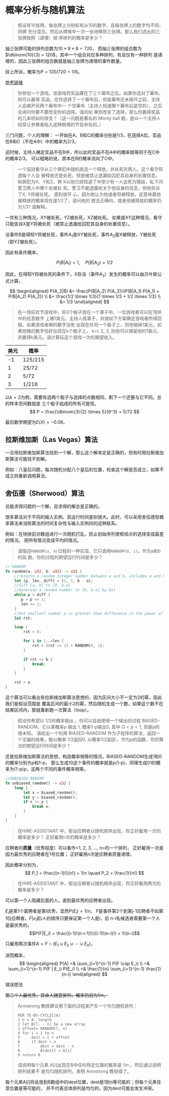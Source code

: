 # 概率分析与随机算法

>假设有$10$张牌，每张牌上分别标有从$10$的数字，且每张牌上的数字均不同，将牌
>充分混合。然后从牌堆中一次一张地移除三张牌。那么我们选出的三张牌按照（递增）顺
>序排列的概率是多少？

抽三张牌可能的排列总数为$10 \times 9 \times 8 = 720$，
而抽三张牌的组合数为$\dbinom{10}{3} = 120$，其中一个组合对应多种排列，有且仅有一种排列
是递增的，因此三张牌的组合数就是抽三张牌为递增的事件数量。

综上所诉，概率为$P = 120/720 = 1/6$。

[参考链接](https://math.stackexchange.com/questions/648551/probability-problem-shuffling-cards)

>你参加一个游戏。该游戏将奖品藏在了三个幕布之后。如果你选对了幕布，则可以赢得
>奖品。在你选择了一个幕布后，但是幕布还未揭开之前，主持人会揭开另两个幕布中一
>个空幕布（主持人知道哪个幕布后是空的），之后会询问你要不要改变你的选择。请间如
>果你改变了选择，那么你赢得奖品的几率将如何改变？（这一问题是著名的 Monty hall
>题，是以一个主持人经常让参赛者陷入这种困境的节目命名的。）

三门问题，个人的理解：
一开始在A、B和C的概率分别是$1/3$，在选择A后，奖品在B和C（不在A中）中的概率为$2/3$。

这时候，主持人确定奖品不在B中，所以此时奖品不在A中的概率就等同于在C中的概率$2/3$。
可以粗略的说，原本在B的概率流向了C中。

>一个监狱看守从三个罪犯中随机挑选一个释放，并处死另两人。这个看守知道每个人会
>被释放还是处死，但是被禁止透漏给囚犯其自身的处置信息。称罪犯为X、Y和Z。罪
>X以他已经知道了中至少有一人会死为理由，私下问警卫两人中哪个会被处
>死。警卫不能透露给关于他自身的信息，但他告诉了X, Y将被处死。 感到很开
>心，因为他认为他或者将被释放，这意味着他被释放的概率现在是1/2了。请问他的
>想法正确吗，或者他被释放的概率仍为1/3? 请解释。

一共有三种情况，XY被处死，YZ被处死，XZ被处死。
如果是XY这种情况，看守只能告诉X是Y将被处死（被禁止透漏给囚犯其自身的处置信息）。

设事件B是得知Y将被处死，事件$A_1$是XY被处死，事件$A_2$是X被释放，Y被处死（即YZ被处死）。

因此有条件概率，

$$
P(B|A_1) = 1, \quad P(B|A_2) = 1/2
$$

因此，在得知Y将被处死的条件下，X存活（事件$A_2$）发生的概率可以由贝叶斯公式计算，

$$
\begin{aligned}
P(A_2|B) &= \frac{P(B|A_2) P(A_2)}{P(B|A_1) P(A_1) + P(B|A_2) P(A_2)} \\
&= \frac{1/2 \times 1/3}{1 \times 1/3 + 1/2 \times 1/3} \\
&= 1/3
\end{aligned}
$$

>在一场狂欢节游戏中，将3个骰子放在一个罩子中。一位游戏者可以在1到6中的任意数字
>上赌1美元。主持人摇罩子，并按如下方案确定游戏者所得回报。如果游戏者赌的数字没有
>出现在任何一个骰子上，则他输掉1美元。如果他赌的数字恰好出现在k个骰子上，
>k=l, 2, 3, 则他可以保留他的1美元，并赢得k美元。请计算玩这个游戏一次的期望收入。

| 美元 | 概率      |
| ---- | --------- |
| -1   | $125/215$ |
| 1    | $25/72$   |
| 2    | $5/72$    |
| 3    | $1/216$   |

以$k=2$为例，需要有选两个骰子与选择的点数相同，剩下一个还要与它不同。总的样本空间数就是
三个骰子组成的所有可能性。
$$
P = \frac{\dbinom{3}{2} \times 5}{6^3} = 5/72
$$

最后数学期望为$E(X) = - 0.08$。

## 拉斯维加斯（Las Vegas）算法

一旦用拉斯维加斯算法找到一个解，那么这个解肯定是正确的，但有时用拉斯维加斯算法可能找不到解。

例如：八皇后问题，每次随机分配八个皇后的位置，检查这个解是否成立，如果不成立则重新调用算法。

## 舍伍德（Sherwood）算法

总能求得问题的一个解，且求得的解总是正确的。

很多算法对于不同的输入实例，其运行时间差别很大。此时，可以采用舍伍德型概
率算法来消除算法的时间复杂性与输入实例间的这种联系。

例如：在快排前对数组进行一次随机打乱，防止初始序列使枢纽点的选择变成最差的情况。
把所有情况变成平均的情况。

>请描述`RANDOM(a, b)`过程的一种实现，它只调用`RANDOM(O, 1)`。作为a和b的函
>数，你的过程的期望运行时间是多少？

```Rust
// RANDOM
fn random(a: u32, b: u32) -> u32 {
    //returns a random integer number between a and b, includes a and b
    let (p, len, diff) = (1, 1, b - a);
    //Sift [a, b] to [0, b-a]
    //Generate a random number in [0, b-a] by bit
    while p < diff {
       p = p << 1;
       len += 1;
    }
    //Get smallest number p is greater than difference in the power of 2 format
    let rst;

    loop {
        rst = 0;

        for i in 1..=len {
            rst = (rst << 1) + RANDOM(0, 1);
        }

        if rst <= b {
            break;
        }
    }

    rst + a
}
```

这个算法可以看出有拉斯维加斯算法思想的，因为区间大小不一定为2的幂，因此我们是假设范围是
覆盖区间的最小2的幂，然后随机生成一个数，如果这个数不在结果区间内，那就重新跑一次算法（loop）。

>假设你希望以 1/2的概率输出 。你可以自由使用一个输出的过程 BIASED-RANDOM。它以某概率p
>输出 1, 概率1-p输出0, 其中 $O<p<1$, 但是p的值未知。
>请给出一个利用 BIASED-RANDOM 作为子程序的算法，返回一个无偏的结果，能以概率
>1/2返回0, 以概率1/2返回 。作为p的函数，你的算法的期望运行时间是多少？

还是拉斯维加斯算法的思想，构造概率相等的情况，BIASED-RANDOM生成1和0的概率分别为p和1-p，
那么生成10这个事件的概率就是p(1-p)，同理生成01的概率为(1-p)p，这两个不同的事件概率相等。

```rust
//UNBIASED-RANDOM
fn unbiased_ramdom() -> u32 {
    loop {
        let x = biased_random();
        let y = biased_random();
        if x != y {
            break x;
        }
    }
}
```

>在HIRE-ASSISTANT 中，假设应聘者以随机顺序出现，你正好雇用一次的概率是多少？
>正好雇用n次的概率是多少？

应聘者的**质量**（优秀程度）可以看作<1, 2, 3, ..., n>的一个排列，
正好雇用一次是因为最优秀的应聘者在1号位置；
正好雇用n次是应聘者质量递增。

因此概率分别为，
$$
P_1 = \frac{(n-1)!}{n!} = 1/n \quad P_2 = \frac{1}{n!}
$$

>在HIRE-ASSISTANT 中，假设应聘者以随机顺序出现，你正好雇用两次的概率是多少？

可以第一个人隐藏后面的人，直到最优秀的应聘者出现。

$E_i$是第1个面聘者是第i优秀，显然$P(E_i) = 1/n$。
$F$是事件第2个到第j-1应聘者不如第1位应聘者。$F|e_i$前i人的顺序只要保证第一个人是i，后
n-i名候选者需要第一个人是最优秀的。
$$P(F|E_i) = \frac{(i-1)!(n-i-1)!}{(i-1)!(n-i)!} = 1/(n-i)$$

只雇用两次事件$A = F \cap (E_1 \cup E_2 \cup \cdots \cup E_n)$，

进而概率，
$$
\begin{aligned}
   P(A) =& \sum_{i=1}^{n-1} P(F \cap E_i) \\
   =&  \sum_{i=1}^{n-1} P(F | E_i) P(E_i) \\
   =& \frac{1}{n} \sum_{i=1}^{n-1} \frac{1}{n-i}
\end{aligned}
$$

错误想法

~~第二个人最优秀，其余人随意排列，概率仍旧为$1/n$。~~

>Armstrong 教授建议用下面的过程来产生一个均匀随机排列：
>
>```pseu
>PER TE-BY-CYCLIC(A)
>1 n = A. length 
>2 let B[l. . n] be a new array 
>3 offset= RANOOM(l, n) 
>4 for i = 1 to n 
>5     dest = i + offset 
>6     if dest > n 
>7         dest = dest - n 
>8         B[dest] = A[i] 
>9 return B 
>```
>
>请说明每个元素 A[i]出现在B中任何特定位置的概率是 1/n 。然后通过说明排列结果不
>是均匀随机排列，表明 Armstrong 教授错了。

每个元素A[i]将会放到B数组中的dest位置，dest是1到n等可能的；但每个元素任意位置是等可能的，
并不代表总体排列是均匀的，因为dest可能会发生冲突。
